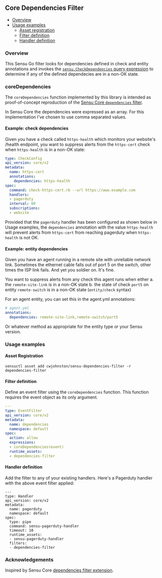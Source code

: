 ## Core Dependencies Filter

- [Overview](#overview)
- [Usage examples](#usage-examples)
  - [Asset registration](#asset-registration)
  - [Filter definition](#filter-definition)
  - [Handler definition](#handler-definition)

### Overview

This Sensu Go filter looks for dependencies defined in check and entity annotations and invokes the [`sensu.CheckDependencies` query expression][1] to determine if any of the defined dependecies are in a non-OK state.

### coreDependencies

The `coreDependencies` function implemented by this library is intended as proof-of-concept reproduction of the [Sensu Core `dependencies` filter][2].

In Sensu Core the dependencies were expressed as an array. For this implementation I've chosen to use comma separated values.

#### Example: check dependencies

Given you have a check called `https-health` which monitors your website's /health endpoint, you want to suppress alerts from the `https-cert` check when `https-health` is in a non-OK state:

```yml
type: CheckConfig
api_version: core/v2
metadata:
  name: https-cert
  annotations:
    dependencies: https-health
spec:
  command: check-https-cert.rb --url https://www.example.com
  handlers:
  - pagerduty
  interval: 60
  subscriptions:
  - website
```

Provided that the `pagerduty` handler has been configured as shown below in Usage examples, the `dependencies` annotation with the value `https-health` will prevent alerts from `https-cert` from reaching pagerduty when `https-health` is not OK.

#### Example: entity dependencies

Given you have an agent running in a remote site with unreliable network link. Sometimes the ethernet cable falls out of port 5 on the switch, other times the ISP link fails. And yet you soldier on. It's fine.

You want to suppress alerts from any check this agent runs when either 
a. the `remote-site-link` is in a non-OK state
b. the state of check `port5` on entity `remote-switch` is in a non-OK state (`entity/check` syntax)

For an agent entity, you can set this in the agent.yml annotations:

```yml
# agent.yml
annotations:
  dependencies: remote-site-link,remote-switch/port5
```

Or whatever method as appropriate for the entity type or your Sensu version.

### Usage examples

#### Asset Registration

```
sensuctl asset add cwjohnston/sensu-dependencies-filter -r dependencies-filter
```

#### Filter definition

Define an event filter using the `coreDependencies` function. This function requires the event object as its only argument.

```yml
---
type: EventFilter
api_version: core/v2
metadata:
  name: dependencies
  namespace: default
spec:
  action: allow
  expressions:
  - coreDependencies(event)
  runtime_assets:
  - dependencies-filter
```

#### Handler definition

Add the filter to any of your existing handlers. Here's a Pagerduty handler with the above event filter applied:

```
---
type: Handler
api_version: core/v2
metadata:
  name: pagerduty
  namespace: default
spec:
  type: pipe
  command: sensu-pagerduty-handler
  timeout: 10
  runtime_assets:
  - sensu-pagerduty-handler
  filters:
  - dependencies-filter
```

### Acknowledgements

Inspired by Sensu Core [dependencies filter extension][1].

[1]: https://docs.sensu.io/sensu-go/latest/reference/sensu-query-expressions/#sensucheckdependencies
[2]: https://github.com/sensu/sensu-extensions-check-dependencies
[3]: #Usage-examples